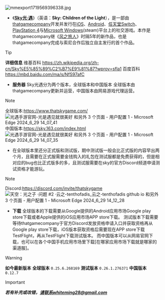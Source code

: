 ![mmexport1719569396338.jpg](https://github.com/yunzhi-tenthofadis/yunzhi-tenthofadis.github.io/assets/144130279/638b0e51-2953-434c-87af-64f5598af29b)


- 《**[Sky光·遇](https://zh.wikipedia.org/zh-cn/Sky%E5%85%89%C2%B7%E9%81%87?wprov=sfla1)**》（英语：**Sky: Children of the Light**），是一部由[thatgamecompany](https://zh.wikipedia.org/wiki/Thatgamecompany)开发并发行在[iOS](https://zh.wikipedia.org/wiki/IOS)、[Android](https://zh.wikipedia.org/wiki/Android)、[任天堂Switch](https://zh.wikipedia.org/wiki/%E4%BB%BB%E5%A4%A9%E5%A0%82Switch)、[PlayStation 4](https://zh.wikipedia.org/wiki/PlayStation_4)与[Microsoft Windows](https://zh.wikipedia.org/wiki/Microsoft_Windows)(steam)平台上的社交游戏。本作是thatgamecompany继《[风之旅人](https://zh.wikipedia.org/wiki/%E9%A3%8E%E4%B9%8B%E6%97%85%E4%BA%BA)》时隔5年的新作品，也是thatgamecompany完成与索尼合作后独立自主发行的首个作品。

> [!TIP]
> **详细信息**
维基百科
https://zh.wikipedia.org/zh-cn/Sky%E5%85%89%C2%B7%E9%81%87?wprov=sfla1
百度百科
https://mbd.baidu.com/ma/s/NfS97afC




- **服务器**
Sky光遇分为两个版本，全球版本和中国版本
全球版本由thatgamecompany更新并运营，中国版本由网易游戏代理运营。

> [!NOTE]
> 全球版本:https://www.thatskygame.com/
![光遇手游官网-光是遇见就很美好 和另外 3 个页面 - 用户配置 1 - Microsoft​ Edge 2024_6_29 14_07_41](https://github.com/yunzhi-tenthofadis/yunzhi-tenthofadis.github.io/assets/144130279/56d38644-89af-4126-886c-214f80d37a8c)
> 中国版本:https://sky.163.com/index.html
![光遇手游官网-光是遇见就很美好 和另外 3 个页面 - 用户配置 1 - Microsoft​ Edge 2024_6_29 14_07_35](https://github.com/yunzhi-tenthofadis/yunzhi-tenthofadis.github.io/assets/144130279/3b8a56f1-6427-4126-bea4-67e9d24f8f2a)




- 在全球版本里还分正式版和测试版，期中测试版一般会比正式版的内容早出两个月，且需要在正式服需要金钱购入的礼包在测试服都是免费获得的，但是相对应的bug也比正式版多的多，且测试服需要在sky的官方Discord频道申请测试资格才能游玩。

> [!NOTE]
> Discord:https://discord.com/invite/thatskygame
![天空：光之子 ·问题 #2 ·云之-tenthofadis_云之-tenthofadis github io 和另外 3 个页面 - 用户配置 1 - Microsoft​ Edge 2024_6_29 14_12_28](https://github.com/yunzhi-tenthofadis/yunzhi-tenthofadis.github.io/assets/144130279/bf9ce6cb-0792-4cd1-8377-23feea99ab04)




- **下载**
全球版本的下载需要从Google提供的Android应用市场Google play store下载或者Apple提供的iOS应用市场APP store下载。
测试版本下载需要等待thatgamecompany于官方Discord发放资格申请入口并获取资格再从Google play store下载，iOS版本获取资格后需要现在APP store下载TestFlight，再从TestFlight下载测试版本。
而中国版本可以从网易官网下载，也可以在各个中国手机应用市场里下载[在哪家应用市场下载就是哪家的渠道服]。

> [!WARNING]
> **如今最新版本**
**全球版本** `0.25.6.268169` 
**测试版本** `0.26.1.276371`
**中国版本** `0.12.7`



> [!IMPORTANT]
> _**若有补充或改错，请联系whiteming28@gmail.com**_